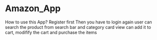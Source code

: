 # Amazon_App
How to use this App?
Register first 
Then you have to login again
user can search the product from search bar and category card view 
can add it to cart, modifify the cart and purchase the items 
